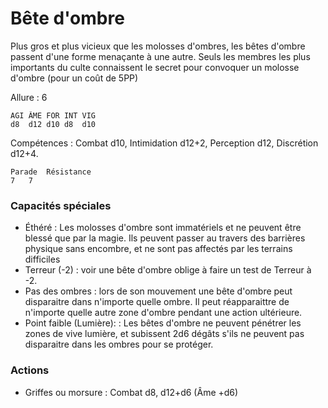 # Bête d'ombre

Plus gros et plus vicieux que les molosses d'ombres, les bêtes d'ombre passent d'une forme menaçante à une autre. Seuls les membres les plus importants du culte connaissent le secret pour convoquer un molosse d'ombre (pour un coût de 5PP)

Allure : 6

	AGI	ÂME	FOR	INT	VIG
	d8	d12	d10	d8	d10

Compétences : Combat d10, Intimidation d12+2, Perception d12, Discrétion d12+4.

	Parade	Résistance
	7	7

### Capacités spéciales 
- Éthéré : Les molosses d'ombre sont immatériels et ne peuvent être blessé que par la magie. Ils peuvent passer au travers des barrières physique sans encombre, et ne sont pas affectés par les terrains difficiles
- Terreur (-2) : voir une bête d'ombre oblige à faire un test de Terreur à -2.
- Pas des ombres : lors de son mouvement une bête d'ombre peut disparaitre dans n'importe quelle ombre. Il peut réapparaittre de n'importe quelle autre zone d'ombre pendant une action ultérieure.
- Point faible (Lumière): : Les bêtes d'ombre ne peuvent pénétrer les zones de vive lumière, et subissent 2d6 dégâts s'ils ne peuvent pas disparaitre dans les ombres pour se protéger.


### Actions
- Griffes ou morsure : Combat d8, d12+d6 (Âme +d6)
